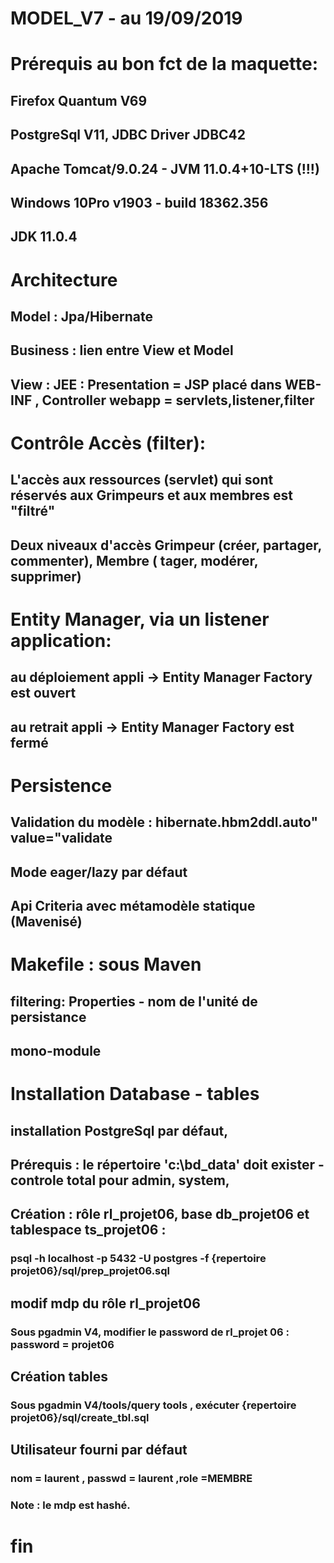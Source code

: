 #  MODEL_V7 - au 19/09/2019

# Prérequis au bon fct de la maquette:
## Firefox Quantum V69
## PostgreSql V11, JDBC Driver JDBC42
## Apache Tomcat/9.0.24 - JVM 11.0.4+10-LTS  (!!!)
## Windows 10Pro v1903 - build 18362.356
## JDK 11.0.4

# Architecture
## Model :  Jpa/Hibernate 
## Business : lien entre View et Model
## View  : JEE : Presentation = JSP placé dans WEB-INF ,  Controller webapp = servlets,listener,filter
# Contrôle Accès (filter):
## L'accès aux  ressources (servlet) qui sont réservés aux Grimpeurs et aux membres est "filtré"
## Deux niveaux d'accès  Grimpeur (créer, partager, commenter), Membre ( tager, modérer, supprimer)
# Entity Manager, via un listener application:
## au déploiement appli -> Entity Manager Factory est ouvert
## au retrait appli -> Entity Manager Factory est fermé
# Persistence
## Validation du modèle : hibernate.hbm2ddl.auto" value="validate
## Mode eager/lazy par défaut 
## Api Criteria avec métamodèle statique (Mavenisé) 
# Makefile : sous Maven
## filtering: Properties - nom de l'unité de persistance 
## mono-module
# Installation Database - tables
## installation PostgreSql par défaut, 
## Prérequis : le répertoire 'c:\bd_data' doit exister - controle total pour admin, system,
## Création : rôle rl_projet06, base db_projet06 et tablespace ts_projet06 :
### psql -h localhost -p 5432 -U postgres -f {repertoire projet06}/sql/prep_projet06.sql
## modif mdp du rôle rl_projet06 
### Sous pgadmin V4,  modifier le password de rl_projet 06 : password = projet06
## Création tables
### Sous pgadmin V4/tools/query tools , exécuter {repertoire projet06}/sql/create_tbl.sql  
## Utilisateur fourni par défaut
### nom = laurent , passwd = laurent ,role =MEMBRE
### Note : le mdp est hashé. 
# fin






 




